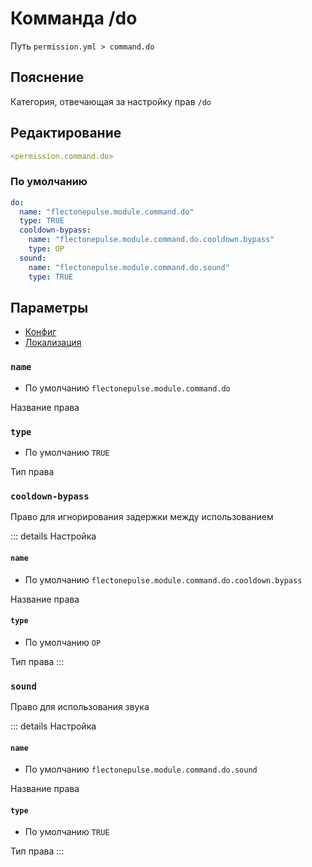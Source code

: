 # Комманда /do
Путь `permission.yml > command.do`

## Пояснение
Категория, отвечающая за настройку прав `/do`

## Редактирование
```yaml
<permission.command.do>
```

### По умолчанию
```yaml
do:
  name: "flectonepulse.module.command.do"
  type: TRUE
  cooldown-bypass:
    name: "flectonepulse.module.command.do.cooldown.bypass"
    type: OP
  sound:
    name: "flectonepulse.module.command.do.sound"
    type: TRUE
```

## Параметры

- [Конфиг](/ru/command/do/)
- [Локализация](/ru/localizations/ru_ru/command/do/)

### `name`
- По умолчанию `flectonepulse.module.command.do`

Название права

### `type`
- По умолчанию `TRUE`

Тип права

### `cooldown-bypass`

Право для игнорирования задержки между использованием

::: details Настройка
#### `name`
- По умолчанию `flectonepulse.module.command.do.cooldown.bypass`

Название права

#### `type`
- По умолчанию `OP`

Тип права
:::

### `sound`

Право для использования звука

::: details Настройка
#### `name`
- По умолчанию `flectonepulse.module.command.do.sound`

Название права

#### `type`
- По умолчанию `TRUE`

Тип права
:::

<!--@include: @/ru/parts/permission.md-->

